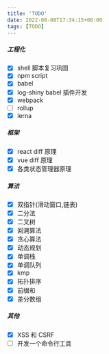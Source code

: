 ```yaml
---
title: 'TODO'
date: 2022-08-08T17:34:15+08:00
tags: [TODO]
---
```


##### 工程化

- [x] shell 脚本复习巩固
- [x] npm script
- [x] babel
- [x] log-shiny babel 插件开发
- [x] webpack
- [ ] rollup
- [x] lerna

##### 框架

- [x] react diff 原理
- [x] vue diff 原理
- [x] 各类状态管理器原理

##### 算法

- [x] 双指针(滑动窗口,链表)
- [x] 二分法
- [x] 二叉树
- [x] 回溯算法
- [x] 贪心算法
- [x] 动态规划
- [x] 单调栈
- [x] 单调队列
- [x] kmp
- [x] 拓扑排序
- [x] 前缀和
- [x] 差分数组

##### 其他

- [x] XSS 和 CSRF
- [ ] 开发一个命令行工具
